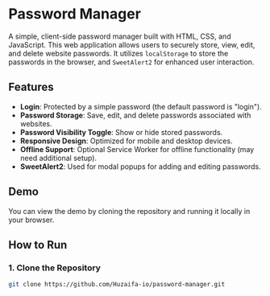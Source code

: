 # Password Manager

A simple, client-side password manager built with HTML, CSS, and JavaScript. This web application allows users to securely store, view, edit, and delete website passwords. It utilizes `localStorage` to store the passwords in the browser, and `SweetAlert2` for enhanced user interaction.

## Features

- **Login**: Protected by a simple password (the default password is "login").
- **Password Storage**: Save, edit, and delete passwords associated with websites.
- **Password Visibility Toggle**: Show or hide stored passwords.
- **Responsive Design**: Optimized for mobile and desktop devices.
- **Offline Support**: Optional Service Worker for offline functionality (may need additional setup).
- **SweetAlert2**: Used for modal popups for adding and editing passwords.

## Demo

You can view the demo by cloning the repository and running it locally in your browser.

## How to Run

### 1. Clone the Repository

```bash
git clone https://github.com/Huzaifa-io/password-manager.git
